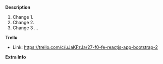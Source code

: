 **Description**

<!-- Please list all of your changes made from this PR below -->

1. Change 1.
2. Change 2.
3. Change 3 ...

**Trello**

- Link: https://trello.com/c/uJaKFzJa/27-f0-fe-reactjs-app-bootstrap-2

**Extra Info**

<!-- Please list all extra info about this PR below. This includes screenshots, extra details and explanations, extra docs and references, and so on. -->
